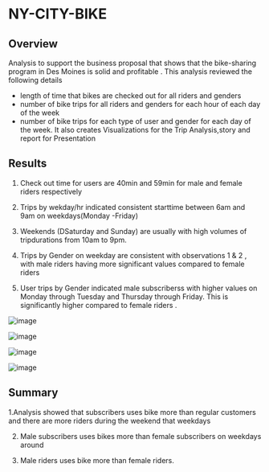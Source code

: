 # NY-CITY-BIKE

## Overview 
Analysis to support the business proposal that shows that the bike-sharing program in Des Moines is solid and profitable .
This analysis reviewed the following details
  * length of time that bikes are checked out for all riders and genders
  * number of bike trips for all riders and genders for each hour of each day of the week
  * number of bike trips for each type of user and gender for each day of the week.
It also creates Visualizations for the Trip Analysis,story and report for Presentation

## Results
1. Check out time for users are 40min and 59min  for male and female riders respectively

2. Trips by wekday/hr indicated consistent starttime between 6am and 9am on weekdays(Monday -Friday)

3. Weekends (DSaturday and Sunday) are usually with high volumes of tripdurations from 10am to 9pm.

4. Trips by Gender on weekday are consistent with observations 1 & 2 , with male riders having more significant values 
    compared to female riders

7. User trips by Gender indicated male subscriberss with higher values on  Monday through Tuesday and Thursday 
    through Friday. This is significantly higher compared to female riders .
    
![image](https://user-images.githubusercontent.com/70987568/135763022-2cdffd63-a71e-4781-9048-8849ba910ed6.png)

![image](https://user-images.githubusercontent.com/70987568/135762285-16848b83-f484-4685-b6f2-d49d5906b3db.png)

![image](https://user-images.githubusercontent.com/70987568/135762274-46d9b644-7b65-4a69-b98b-2d8b89c981a6.png)

![image](https://user-images.githubusercontent.com/70987568/135762263-cb13c5d5-ffde-4a53-8be1-fd917455bfe8.png)

## Summary
  1.Analysis showed that subscribers uses bike more than regular customers and there are more riders during the weekend that weekdays
  
  2. Male subscribers uses bikes more than female subscribers on weekdays around 
  
  3. Male riders uses bike more than female riders.
